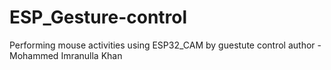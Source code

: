 # ESP_Gesture-control
Performing mouse activities using ESP32_CAM by guestute control
author - Mohammed Imranulla Khan